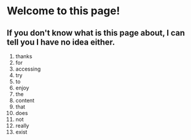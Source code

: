 # Welcome to this page!

## If you don't know what is this page about, I can tell you I have no idea either.

1. thanks 
1. for 
1. accessing
  1. try 
  1. to
  1. enjoy
  1. the 
  1. content 
  1. that
  1. does 
  1. not 
  1. really 
  1. exist


